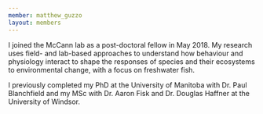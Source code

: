 ```yaml
---
member: matthew_guzzo
layout: members
---
```


I joined the McCann lab as a post-doctoral fellow in May 2018. 
My research uses field- and lab-based approaches to understand 
how behaviour and physiology interact to shape the responses 
of species and their ecosystems to environmental change, with 
a focus on freshwater fish.

I previously completed my PhD at the University of Manitoba with 
Dr. Paul Blanchfield and my MSc with Dr. Aaron Fisk and 
Dr. Douglas Haffner at the University of Windsor.
